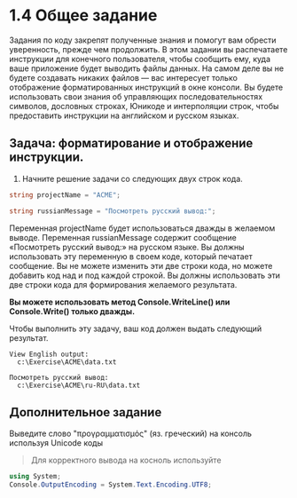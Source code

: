 # 1.4 Общее задание
Задания по коду закрепят полученные знания и помогут вам обрести уверенность, прежде чем продолжить. В этом задании вы распечатаете инструкции для конечного пользователя, чтобы сообщить ему, куда ваше приложение будет выводить файлы данных. На самом деле вы не будете создавать никаких файлов — вас интересует только отображение форматированных инструкций в окне консоли. Вы будете использовать свои знания об управляющих последовательностях символов, дословных строках, Юникоде и интерполяции строк, чтобы предоставить инструкции на английском и русском языках.

## Задача: форматирование и отображение инструкции.
1. Начните решение задачи со следующих двух строк кода.
```cs
string projectName = "ACME";

string russianMessage = "Посмотреть русский вывод:";
```
Переменная projectName будет использоваться дважды в желаемом выводе. Переменная russianMessage содержит сообщение «Посмотреть русский вывод:» на русском языке. Вы должны использовать эту переменную в своем коде, который печатает сообщение. Вы не можете изменить эти две строки кода, но можете добавить код над и под каждой строкой. Вы должны использовать эти две строки кода для формирования желаемого результата.

**Вы можете использовать метод Console.WriteLine() или Console.Write() только дважды.**

Чтобы выполнить эту задачу, ваш код должен выдать следующий результат.

```
View English output:
  c:\Exercise\ACME\data.txt

Посмотреть русский вывод:
  c:\Exercise\ACME\ru-RU\data.txt
```

## Дополнительное задание
Выведите слово "προγραμματισμός" (яз. греческий) на консоль используя Unicode коды
>Для корректного вывода на косноль используйте
```cs
using System;
Console.OutputEncoding = System.Text.Encoding.UTF8;
```